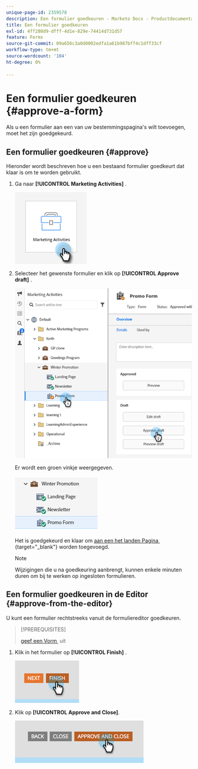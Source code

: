```yaml
---
unique-page-id: 2359578
description: Een formulier goedkeuren - Marketo Docs - Productdocumentatie
title: Een formulier goedkeuren
exl-id: 4ff280d9-dfff-4d1e-829e-74414d731d57
feature: Forms
source-git-commit: 09a656c3a0d0002edfa1a61b987bff4c1dff33cf
workflow-type: tm+mt
source-wordcount: '104'
ht-degree: 0%

---
```


# Een formulier goedkeuren {#approve-a-form}

Als u een formulier aan een van uw bestemmingspagina&#39;s wilt toevoegen, moet het zijn goedgekeurd.

## Een formulier goedkeuren {#approve}

Hieronder wordt beschreven hoe u een bestaand formulier goedkeurt dat klaar is om te worden gebruikt.

1. Ga naar **[!UICONTROL Marketing Activities]** .

   ![](assets/approve-a-form-1.png)

1. Selecteer het gewenste formulier en klik op **[!UICONTROL Approve draft]** .

   ![](assets/approve-a-form-2.png)

   Er wordt een groen vinkje weergegeven.

   ![](assets/approve-a-form-3.png)

   Het is goedgekeurd en klaar om [&#x200B; aan een het landen Pagina &#x200B;](/help/marketo/product-docs/demand-generation/landing-pages/understanding-landing-pages/approve-unapprove-or-delete-a-landing-page.md){target="_blank"} worden toegevoegd.

   >[!NOTE]
   >
   >Wijzigingen die u na goedkeuring aanbrengt, kunnen enkele minuten duren om bij te werken op ingesloten formulieren.

## Een formulier goedkeuren in de Editor {#approve-from-the-editor}

U kunt een formulier rechtstreeks vanuit de formuliereditor goedkeuren.

>[!PREREQUISITES]
>
>[&#x200B; geef een Vorm &#x200B;](/help/marketo/product-docs/demand-generation/forms/form-actions/edit-a-form.md) uit

1. Klik in het formulier op **[!UICONTROL Finish]** .

   ![](assets/approve-a-form-4.png)

1. Klik op **[!UICONTROL Approve and Close]**.

   ![](assets/approve-a-form-5.png)
